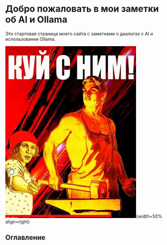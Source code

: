 # Добро пожаловать в мои заметки об AI и Ollama

Это стартовая страница моего сайта с заметками о диалогах с AI и использовании Ollama.

![_kuysnym](./Pictures/kuysnym.jpg){width=50% align=right}

## Оглавление

```{tableofcontents}
